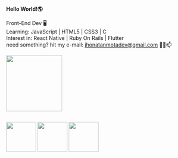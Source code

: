 <b>Hello World!🌎</b>

Front-End Dev 🖥 <br>
Learning: JavaScript | HTML5 | CSS3 | C <br>
Interest in: React Native | Ruby On Rails | Flutter <br>
need something? hit my e-mail: jhonatanmotadev@gmail.com 📧📩📫 <br>

<img height="150em" src="https://github-readme-stats.vercel.app/api?username=JhonatanMotaDev&show_icons=true&theme=dark&include_all_commits=true&count_private=true"/>

##

<div>
<img align="center" height="80px" widht="80px" src="https://cdn.jsdelivr.net/gh/devicons/devicon/icons/html5/html5-original.svg"/>
<img align="center" height="80px" widht="80px" src="https://cdn.jsdelivr.net/gh/devicons/devicon/icons/css3/css3-original.svg" />
<img align="center" height="80px" widht="80px" src="https://cdn.jsdelivr.net/gh/devicons/devicon/icons/javascript/javascript-original.svg"/>
</div>
